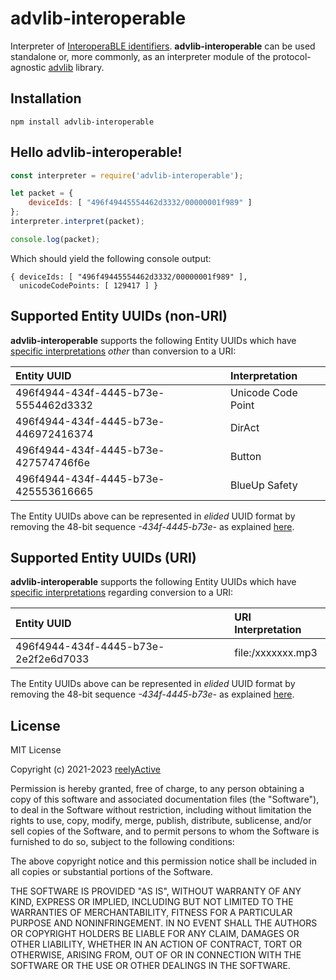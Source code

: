 advlib-interoperable
====================

Interpreter of [InteroperaBLE identifiers](https://reelyactive.github.io/interoperable-identifier/).  __advlib-interoperable__ can be used standalone or, more commonly, as an interpreter module of the protocol-agnostic [advlib](https://github.com/reelyactive/advlib) library.


Installation
------------

    npm install advlib-interoperable


Hello advlib-interoperable!
---------------------------

```javascript
const interpreter = require('advlib-interoperable');

let packet = {
    deviceIds: [ "496f49445554462d3332/00000001f989" ]
};
interpreter.interpret(packet);

console.log(packet);
```

Which should yield the following console output:

    { deviceIds: [ "496f49445554462d3332/00000001f989" ],
      unicodeCodePoints: [ 129417 ] }


Supported Entity UUIDs (non-URI)
--------------------------------

__advlib-interoperable__ supports the following Entity UUIDs which have [specific interpretations](https://reelyactive.github.io/interoperable-identifier/#part02) _other_ than conversion to a URI:

| Entity UUID                          | Interpretation     |
|:-------------------------------------|:-------------------|
| 496f4944-434f-4445-b73e-5554462d3332 | Unicode Code Point |
| 496f4944-434f-4445-b73e-446972416374 | DirAct             |
| 496f4944-434f-4445-b73e-427574746f6e | Button             |
| 496f4944-434f-4445-b73e-425553616665 | BlueUp Safety      |

The Entity UUIDs above can be represented in _elided_ UUID format by removing the 48-bit sequence _-434f-4445-b73e-_ as explained [here](https://reelyactive.github.io/interoperable-identifier/#part01).


Supported Entity UUIDs (URI)
----------------------------

__advlib-interoperable__ supports the following Entity UUIDs which have [specific interpretations](https://reelyactive.github.io/interoperable-identifier/#part02) regarding conversion to a URI:

| Entity UUID                          | URI Interpretation |
|:-------------------------------------|:-------------------|
| 496f4944-434f-4445-b73e-2e2f2e6d7033 | file:/xxxxxxx.mp3  |

The Entity UUIDs above can be represented in _elided_ UUID format by removing the 48-bit sequence _-434f-4445-b73e-_ as explained [here](https://reelyactive.github.io/interoperable-identifier/#part01).


License
-------

MIT License

Copyright (c) 2021-2023 [reelyActive](https://www.reelyactive.com)

Permission is hereby granted, free of charge, to any person obtaining a copy of this software and associated documentation files (the "Software"), to deal in the Software without restriction, including without limitation the rights to use, copy, modify, merge, publish, distribute, sublicense, and/or sell copies of the Software, and to permit persons to whom the Software is furnished to do so, subject to the following conditions:

The above copyright notice and this permission notice shall be included in all copies or substantial portions of the Software.

THE SOFTWARE IS PROVIDED "AS IS", WITHOUT WARRANTY OF ANY KIND, EXPRESS OR 
IMPLIED, INCLUDING BUT NOT LIMITED TO THE WARRANTIES OF MERCHANTABILITY, 
FITNESS FOR A PARTICULAR PURPOSE AND NONINFRINGEMENT. IN NO EVENT SHALL THE 
AUTHORS OR COPYRIGHT HOLDERS BE LIABLE FOR ANY CLAIM, DAMAGES OR OTHER 
LIABILITY, WHETHER IN AN ACTION OF CONTRACT, TORT OR OTHERWISE, ARISING FROM, 
OUT OF OR IN CONNECTION WITH THE SOFTWARE OR THE USE OR OTHER DEALINGS IN 
THE SOFTWARE.
